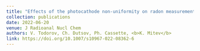 ```yaml
---
title: "Effects of the photocathode non-uniformity on radon measurements by plastic scintillation spectrometry"
collection: publications
date: 2022-06-20
venue: J Radioanal Nucl Chem
authors: V. Todorov, Ch. Dutsov, Ph. Cassette, <b>K. Mitev</b>
link: https://doi.org/10.1007/s10967-022-08362-6
---
```

